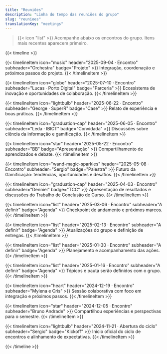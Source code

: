 ```yaml
---
title: "Reuniões"
description: "Linha do tempo das reuniões do grupo"
slug: "reunioes"
translationKey: "meetings"
---
```


> {{< icon "list" >}} Acompanhe abaixo os encontros do grupo. Itens mais recentes aparecem primeiro.

{{< timeline >}}

{{< timelineItem icon="music" header="2025-09-04 · Encontro" subheader="Orchestra" badge="Projeto" >}}
Integração, coordenação e próximos passos do projeto.
{{< /timelineItem >}}

{{< timelineItem icon="globe" header="2025-07-10 · Encontro" subheader="Lucas · Porto Digital" badge="Parceria" >}}
Ecossistema de inovação e oportunidades de colaboração.
{{< /timelineItem >}}

{{< timelineItem icon="lightbulb" header="2025-06-22 · Encontro" subheader="George · SuperR" badge="Case" >}}
Relato de experiência e boas práticas.
{{< /timelineItem >}}

{{< timelineItem icon="graduation-cap" header="2025-06-05 · Encontro" subheader="Leda · IBICT" badge="Convidada" >}}
Discussões sobre ciência da informação e gamificação.
{{< /timelineItem >}}

{{< timelineItem icon="star" header="2025-05-22 · Encontro" subheader="BB" badge="Apresentação" >}}
Compartilhamento de aprendizados e debate.
{{< /timelineItem >}}

{{< timelineItem icon="wand-magic-sparkles" header="2025-05-08 · Encontro" subheader="Sergio" badge="Palestra" >}}
Futuro da Gamificação: tendências, oportunidades e desafios.
{{< /timelineItem >}}

{{< timelineItem icon="graduation-cap" header="2025-04-03 · Encontro" subheader="Denniel" badge="TCC" >}}
Apresentação de resultados e discussões do Trabalho de Conclusão de Curso.
{{< /timelineItem >}}

{{< timelineItem icon="list" header="2025-03-06 · Encontro" subheader="A definir" badge="Agenda" >}}
Checkpoint de andamento e próximos marcos.
{{< /timelineItem >}}

{{< timelineItem icon="list" header="2025-02-13 · Encontro" subheader="A definir" badge="Agenda" >}}
Atualizações do grupo e definição de entregas.
{{< /timelineItem >}}

{{< timelineItem icon="list" header="2025-01-30 · Encontro" subheader="A definir" badge="Agenda" >}}
Planejamento e acompanhamento das ações.
{{< /timelineItem >}}

{{< timelineItem icon="list" header="2025-01-16 · Encontro" subheader="A definir" badge="Agenda" >}}
Tópicos e pauta serão definidos com o grupo.
{{< /timelineItem >}}

{{< timelineItem icon="heart" header="2024-12-19 · Encontro" subheader="Mylena e Cris" >}}
Sessão colaborativa com foco em integração e próximos passos.
{{< /timelineItem >}}

{{< timelineItem icon="star" header="2024-12-05 · Encontro" subheader="Bruno Andrade" >}}
Compartilhou experiências e perspectivas para o semestre.
{{< /timelineItem >}}

{{< timelineItem icon="lightbulb" header="2024-11-21 · Abertura do ciclo" subheader="Sergio" badge="Kickoff" >}}
Início oficial do ciclo de encontros e alinhamento de expectativas.
{{< /timelineItem >}}

{{< /timeline >}}
